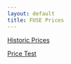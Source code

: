 ```yaml
---
layout: default
title: FUSE Prices
---
```


[Historic Prices](historic)

[Price Test](test)

<script src="https://widgets.coingecko.com/coingecko-coin-price-chart-widget.js"></script>
<coingecko-coin-price-chart-widget currency="usd" coin-id="fuse-network-token" locale="en" height="250" width="250"></coingecko-coin-price-chart-widget>
